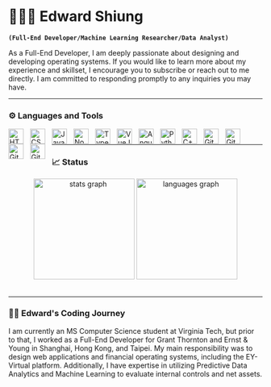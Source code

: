 # 🏃🏿‍♂️ Edward Shiung

**`(Full-End Developer/Machine Learning Researcher/Data Analyst)`**

As a Full-End Developer, I am deeply passionate about designing and developing operating systems. If you would like to learn more about my experience and skillset, I encourage you to subscribe or reach out to me directly. I am committed to responding promptly to any inquiries you may have.

---

### ⚙️ Languages and Tools
<img align="left" alt="HTML" width="30px" style="padding-right:10px;" src="https://cdn.jsdelivr.net/gh/devicons/devicon/icons/html5/html5-plain.svg" />
<img align="left" alt="CSS" width="30px" style="padding-right:10px;" src="https://cdn.jsdelivr.net/gh/devicons/devicon/icons/css3/css3-plain.svg" />
<img align="left" alt="JavaScript" width="30px" style="padding-right:10px;" src="https://cdn.jsdelivr.net/gh/devicons/devicon/icons/javascript/javascript-plain.svg" />
<img align="left" alt="NodeJS" width="30px" style="padding-right:10px;" src="https://cdn.jsdelivr.net/gh/devicons/devicon/icons/nodejs/nodejs-original.svg" />

<img align="left" alt="TypeScript" width="30px" style="padding-right:10px;" src="https://cdn.jsdelivr.net/gh/devicons/devicon/icons/typescript/typescript-plain.svg" />
<img align="left" alt="VueJS" width="30px" style="padding-right:10px;" src="https://cdn.jsdelivr.net/gh/devicons/devicon/icons/vuejs/vuejs-plain-wordmark.svg" />
<img align="left" alt="Angular" width="30px" style="padding-right:10px;" src="https://cdn.jsdelivr.net/gh/devicons/devicon/icons/angularjs/angularjs-plain.svg" />
<img align="left" alt="Python" width="30px" style="padding-right:10px;" src="https://cdn.jsdelivr.net/gh/devicons/devicon/icons/python/python-original-wordmark.svg" />
<img align="left" alt="C++" width="30px" style="padding-right:10px;" src="https://cdn.jsdelivr.net/gh/devicons/devicon/icons/cplusplus/cplusplus-line.svg" />
<img align="left" alt="GitHub" width="30px" style="padding-right:10px;" src="https://cdn.jsdelivr.net/gh/devicons/devicon/icons/github/github-original.svg" />

<img align="left" alt="Git" width="30px" style="padding-right:10px;" src="https://cdn.jsdelivr.net/gh/devicons/devicon/icons/git/git-original.svg" />
<img align="left" alt="Git" width="30px" style="padding-right:10px;" src="https://cdn.jsdelivr.net/gh/devicons/devicon/icons/mongodb/mongodb-original-wordmark.svg" />
<img align="left" alt="Git" width="30px" style="padding-right:10px;" src="https://cdn.jsdelivr.net/gh/devicons/devicon/icons/mysql/mysql-original-wordmark.svg" />
          
          
<br />

---

### 📈 Status

<div align="center">
  <img src="https://github-readme-stats.vercel.app/api?username=EdwardShiung&show_icons=true&theme=tokyonight" height="200" alt="stats graph"  />
  <img src="https://github-readme-stats.vercel.app/api/top-langs/?username=EdwardShiung&layout=compact" height="200" alt="languages graph"  />
</div>

<br />

---
### 👨‍💻 Edward's Coding Journey 
I am currently an MS Computer Science student at Virginia Tech, but prior to that, I worked as a Full-End Developer for Grant Thornton and Ernst & Young in Shanghai, Hong Kong, and Taipei. My main responsibility was to design web applications and financial operating systems, including the EY-Virtual platform. Additionally, I have expertise in utilizing Predictive Data Analytics and Machine Learning to evaluate internal controls and net assets.


